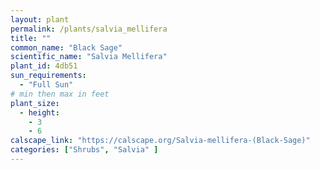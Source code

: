```yaml
---
layout: plant                                                              
permalink: /plants/salvia_mellifera
title: ""
common_name: "Black Sage"
scientific_name: "Salvia Mellifera"
plant_id: 4db51
sun_requirements:
  - "Full Sun"
# min then max in feet
plant_size:
  - height: 
    - 3
    - 6
calscape_link: "https://calscape.org/Salvia-mellifera-(Black-Sage)"
categories: ["Shrubs", "Salvia" ]
---
```


